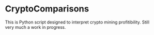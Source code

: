 # CryptoComparisons

This is Python script designed to interpret crypto mining profitibility. Still very much a work in progress. 
